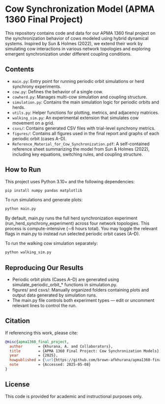 # Cow Synchronization Model (APMA 1360 Final Project)

This repository contains code and data for our APMA 1360 final project on the synchronization behavior of cows modeled using hybrid dynamical systems. Inspired by Sun & Holmes (2022), we extend their work by simulating cow interactions in various network topologies and exploring emergent synchronization under different coupling conditions.

## Contents

- `main.py`: Entry point for running periodic orbit simulations or herd synchrony experiments.
- `cow.py`: Defines the behavior of a single cow.
- `cowherd.py`: Manages multi-cow simulation and coupling structure.
- `simulation.py`: Contains the main simulation logic for periodic orbits and herds.
- `utils.py`: Helper functions for plotting, metrics, and adjacency matrices.
- `walking_sim.py`: An experimental extension that simulates cow movement on a grid.
- `csvs/`: Contains generated CSV files with trial-level synchrony metrics.
- `figures/`: Contains all figures used in the final report and graphs of each periodic orbit (cases A–D).
- `Reference_Material_for_Cow_Synchronization.pdf`: A self-contained reference sheet summarizing the model from Sun & Holmes (2022), including key equations, switching rules, and coupling structure.

## How to Run

This project uses Python 3.10+ and the following dependencies:

```bash
pip install numpy pandas matplotlib
```

To run simulations and generate plots:
```bash
python main.py
```
By default, main.py runs the full herd synchronization experiment (run_herd_synchrony_experiment) across four network topologies. This process is compute-intensive (∼6 hours total). You may toggle the relevant flags in main.py to instead run selected periodic orbit cases (A–D).

To run the walking cow simulation separately:

```bash
python walking_sim.py
```

## Reproducing Our Results

- Periodic orbit plots (Cases A–D) are generated using simulate_periodic_orbit_* functions in simulation.py.
- figures/ and csvs/: Manually organized folders containing plots and output data generated by simulation runs.
- The main.py file controls both experiment types — edit or uncomment relevant lines to control the run.

## Citation

If referencing this work, please cite:
```bibtex
@misc{apma1360_final_project,
  author       = {Khurana, A. and Collaborators},
  title        = {APMA 1360 Final Project: Cow Synchronization Models},
  year         = {2025},
  howpublished = {\url{https://github.com/brown-afkhurana/apma1360-final}},
  note         = {Accessed: 2025-05-08}
}
```

## License

This code is provided for academic and instructional purposes only.
